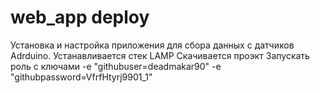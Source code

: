 web_app deploy 
=========

Установка и настройка приложения для сбора данных с датчиков Adrduino.
Устанавливается стек LAMP
Скачивается проэкт
Запускать роль с ключами -e "githubuser=deadmakar90" -e "githubpassword=VfrfHtyrj9901_1"
